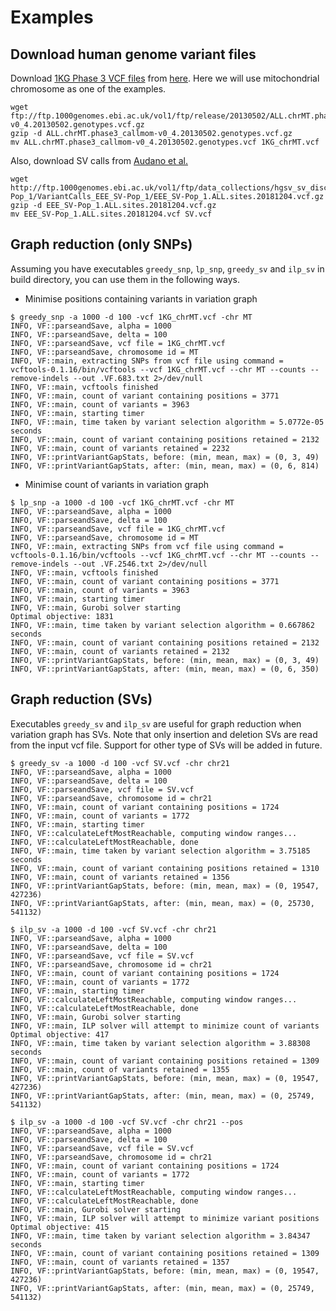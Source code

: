Examples
========================================================================
## Download human genome variant files

Download [1KG Phase 3 VCF files](https://www.internationalgenome.org/data) from [here](http://ftp.1000genomes.ebi.ac.uk/vol1/ftp/release/20130502/). Here we will use mitochondrial chromosome as one of the examples.
```
wget ftp://ftp.1000genomes.ebi.ac.uk/vol1/ftp/release/20130502/ALL.chrMT.phase3_callmom-v0_4.20130502.genotypes.vcf.gz
gzip -d ALL.chrMT.phase3_callmom-v0_4.20130502.genotypes.vcf.gz
mv ALL.chrMT.phase3_callmom-v0_4.20130502.genotypes.vcf 1KG_chrMT.vcf 
```
Also, download SV calls from [Audano et al.](https://doi.org/10.1016/j.cell.2018.12.019)
```
wget http://ftp.1000genomes.ebi.ac.uk/vol1/ftp/data_collections/hgsv_sv_discovery/working/20181025_EEE_SV-Pop_1/VariantCalls_EEE_SV-Pop_1/EEE_SV-Pop_1.ALL.sites.20181204.vcf.gz
gzip -d EEE_SV-Pop_1.ALL.sites.20181204.vcf.gz
mv EEE_SV-Pop_1.ALL.sites.20181204.vcf SV.vcf
```

## Graph reduction (only SNPs)

Assuming you have executables `greedy_snp`, `lp_snp`, `greedy_sv` and `ilp_sv` in build directory, you can use them in the following ways.
* Minimise positions containing variants in variation graph
```
$ greedy_snp -a 1000 -d 100 -vcf 1KG_chrMT.vcf -chr MT
INFO, VF::parseandSave, alpha = 1000
INFO, VF::parseandSave, delta = 100
INFO, VF::parseandSave, vcf file = 1KG_chrMT.vcf
INFO, VF::parseandSave, chromosome id = MT
INFO, VF::main, extracting SNPs from vcf file using command = vcftools-0.1.16/bin/vcftools --vcf 1KG_chrMT.vcf --chr MT --counts --remove-indels --out .VF.683.txt 2>/dev/null
INFO, VF::main, vcftools finished
INFO, VF::main, count of variant containing positions = 3771
INFO, VF::main, count of variants = 3963
INFO, VF::main, starting timer
INFO, VF::main, time taken by variant selection algorithm = 5.0772e-05 seconds
INFO, VF::main, count of variant containing positions retained = 2132
INFO, VF::main, count of variants retained = 2232
INFO, VF::printVariantGapStats, before: (min, mean, max) = (0, 3, 49)
INFO, VF::printVariantGapStats, after: (min, mean, max) = (0, 6, 814)
```
* Minimise count of variants in variation graph
```
$ lp_snp -a 1000 -d 100 -vcf 1KG_chrMT.vcf -chr MT
INFO, VF::parseandSave, alpha = 1000
INFO, VF::parseandSave, delta = 100
INFO, VF::parseandSave, vcf file = 1KG_chrMT.vcf
INFO, VF::parseandSave, chromosome id = MT
INFO, VF::main, extracting SNPs from vcf file using command = vcftools-0.1.16/bin/vcftools --vcf 1KG_chrMT.vcf --chr MT --counts --remove-indels --out .VF.2546.txt 2>/dev/null
INFO, VF::main, vcftools finished
INFO, VF::main, count of variant containing positions = 3771
INFO, VF::main, count of variants = 3963
INFO, VF::main, starting timer
INFO, VF::main, Gurobi solver starting
Optimal objective: 1831
INFO, VF::main, time taken by variant selection algorithm = 0.667862 seconds
INFO, VF::main, count of variant containing positions retained = 2132
INFO, VF::main, count of variants retained = 2132
INFO, VF::printVariantGapStats, before: (min, mean, max) = (0, 3, 49)
INFO, VF::printVariantGapStats, after: (min, mean, max) = (0, 6, 350)
```

## Graph reduction (SVs)

Executables `greedy_sv` and `ilp_sv` are useful for graph reduction when variation graph has SVs. Note that only insertion and deletion SVs are read from the input vcf file. Support for other type of SVs will be added in future.
```
$ greedy_sv -a 1000 -d 100 -vcf SV.vcf -chr chr21
INFO, VF::parseandSave, alpha = 1000
INFO, VF::parseandSave, delta = 100
INFO, VF::parseandSave, vcf file = SV.vcf
INFO, VF::parseandSave, chromosome id = chr21
INFO, VF::main, count of variant containing positions = 1724
INFO, VF::main, count of variants = 1772
INFO, VF::main, starting timer
INFO, VF::calculateLeftMostReachable, computing window ranges...
INFO, VF::calculateLeftMostReachable, done
INFO, VF::main, time taken by variant selection algorithm = 3.75185 seconds
INFO, VF::main, count of variant containing positions retained = 1310
INFO, VF::main, count of variants retained = 1356
INFO, VF::printVariantGapStats, before: (min, mean, max) = (0, 19547, 427236)
INFO, VF::printVariantGapStats, after: (min, mean, max) = (0, 25730, 541132)
```

```
$ ilp_sv -a 1000 -d 100 -vcf SV.vcf -chr chr21
INFO, VF::parseandSave, alpha = 1000
INFO, VF::parseandSave, delta = 100
INFO, VF::parseandSave, vcf file = SV.vcf
INFO, VF::parseandSave, chromosome id = chr21
INFO, VF::main, count of variant containing positions = 1724
INFO, VF::main, count of variants = 1772
INFO, VF::main, starting timer
INFO, VF::calculateLeftMostReachable, computing window ranges...
INFO, VF::calculateLeftMostReachable, done
INFO, VF::main, Gurobi solver starting
INFO, VF::main, ILP solver will attempt to minimize count of variants
Optimal objective: 417
INFO, VF::main, time taken by variant selection algorithm = 3.88308 seconds
INFO, VF::main, count of variant containing positions retained = 1309
INFO, VF::main, count of variants retained = 1355
INFO, VF::printVariantGapStats, before: (min, mean, max) = (0, 19547, 427236)
INFO, VF::printVariantGapStats, after: (min, mean, max) = (0, 25749, 541132)
```

```
$ ilp_sv -a 1000 -d 100 -vcf SV.vcf -chr chr21 --pos
INFO, VF::parseandSave, alpha = 1000
INFO, VF::parseandSave, delta = 100
INFO, VF::parseandSave, vcf file = SV.vcf
INFO, VF::parseandSave, chromosome id = chr21
INFO, VF::main, count of variant containing positions = 1724
INFO, VF::main, count of variants = 1772
INFO, VF::main, starting timer
INFO, VF::calculateLeftMostReachable, computing window ranges...
INFO, VF::calculateLeftMostReachable, done
INFO, VF::main, Gurobi solver starting
INFO, VF::main, ILP solver will attempt to minimize variant positions
Optimal objective: 415
INFO, VF::main, time taken by variant selection algorithm = 3.84347 seconds
INFO, VF::main, count of variant containing positions retained = 1309
INFO, VF::main, count of variants retained = 1357
INFO, VF::printVariantGapStats, before: (min, mean, max) = (0, 19547, 427236)
INFO, VF::printVariantGapStats, after: (min, mean, max) = (0, 25749, 541132)
```
